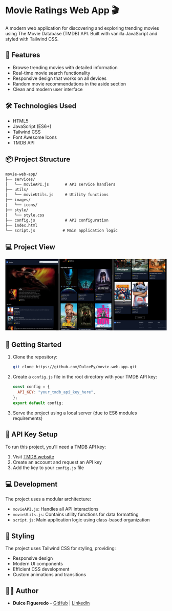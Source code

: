 # Movie Ratings Web App 🎬

A modern web application for discovering and exploring trending movies using The Movie Database (TMDB) API. Built with vanilla JavaScript and styled with Tailwind CSS.

## 🌟 Features

- Browse trending movies with detailed information
- Real-time movie search functionality
- Responsive design that works on all devices
- Random movie recommendations in the aside section
- Clean and modern user interface

## 🛠 Technologies Used

- HTML5
- JavaScript (ES6+)
- Tailwind CSS
- Font Awesome Icons
- TMDB API

## 📦 Project Structure

```
movie-web-app/
├── services/
│   └── movieAPI.js       # API service handlers
├── utils/
│   └── movieUtils.js     # Utility functions
├── images/
│   └── icons/
├── style/
│   └── style.css
├── config.js             # API configuration
├── index.html
└── script.js            # Main application logic
```

## 💻 Project View
<img src="images/web/movie-app.jpg" alt="Movie web application">


## 🚀 Getting Started

1. Clone the repository:

   ```bash
   git clone https://github.com/DulcePy/movie-web-app.git
   ```

2. Create a `config.js` file in the root directory with your TMDB API key:

   ```javascript
   const config = {
     API_KEY: "your_tmdb_api_key_here",
   };
   export default config;
   ```

3. Serve the project using a local server (due to ES6 modules requirements)

## 🔑 API Key Setup

To run this project, you'll need a TMDB API key:

1. Visit [TMDB website](https://www.themoviedb.org/)
2. Create an account and request an API key
3. Add the key to your `config.js` file

## 💻 Development

The project uses a modular architecture:

- `movieAPI.js`: Handles all API interactions
- `movieUtils.js`: Contains utility functions for data formatting
- `script.js`: Main application logic using class-based organization

## 🎨 Styling

The project uses Tailwind CSS for styling, providing:

- Responsive design
- Modern UI components
- Efficient CSS development
- Custom animations and transitions

## 👩‍💻 Author

- **Dulce Figueredo** - [GitHub](https://github.com/DulcePy) | [LinkedIn](https://www.linkedin.com/in/dulce-figueredo-py)

